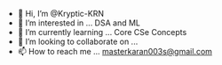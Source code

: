 - 👋 Hi, I’m @Kryptic-KRN
- 👀 I’m interested in ... DSA and ML
- 🌱 I’m currently learning ... Core CSe Concepts
- 💞️ I’m looking to collaborate on ...
- 📫 How to reach me ... masterkaran003s@gmail.com

<!---
Kryptic-KRN/Kryptic-KRN is a ✨ special ✨ repository because its `README.md` (this file) appears on your GitHub profile.
You can click the Preview link to take a look at your changes.
--->
